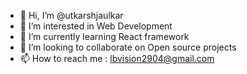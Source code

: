 - 👋 Hi, I’m @utkarshjaulkar
- 👀 I’m interested in Web Development
- 🌱 I’m currently learning React framework
- 💞️ I’m looking to collaborate on Open source projects
- 📫 How to reach me : lbvision2904@gmail.com

<!---
utkarshjaulkar/utkarshjaulkar is a ✨ special ✨ repository because its `README.md` (this file) appears on your GitHub profile.
You can click the Preview link to take a look at your changes.
--->
